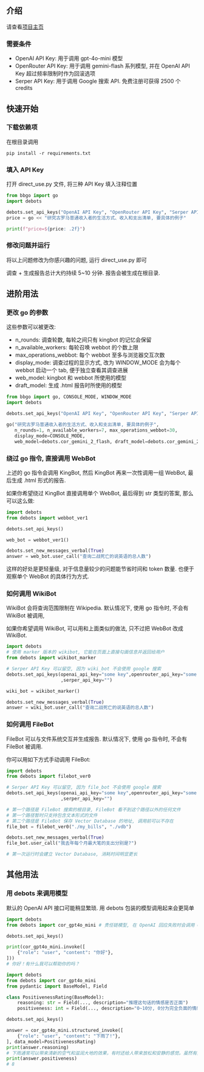 ## 介绍
请查看[项目主页](https://monlumen.github.io/BotBotGoDisplay)
### 需要条件
- OpenAI API Key: 用于调用 gpt-4o-mini 模型
- OpenRouter API Key: 用于调用 gemini-flash 系列模型, 并在 OpenAI API Key 超过频率限制时作为回滚选项
- Serper API Key: 用于调用 Google 搜索 API. 免费注册可获得 2500 个 credits

## 快速开始
### 下载依赖项
在根目录调用
```
pip install -r requirements.txt
```
### 填入 API Key
打开 direct_use.py 文件, 将三种 API Key 填入注释位置
```python
from bbgo import go
import debots

debots.set_api_keys("OpenAI API Key", "OpenRouter API Key", "Serper API Key") # 填入 API Key
price = go << "研究古罗马普通收入者的生活方式、收入和支出清单, 要具体的例子"

print(f"price=${price: .2f}")
```
### 修改问题并运行
将以上问题修改为你感兴趣的问题, 运行 direct_use.py 即可

调查 + 生成报告总计大约持续 5~10 分钟. 报告会被生成在根目录.

## 进阶用法
### 更改 go 的参数
这些参数可以被更改:
- n_rounds: 调查轮数, 每轮之间只有 kingbot 的记忆会保留
- n_available_workers: 每轮召唤 webbot 的个数上限
- max_operations_webbot: 每个 webbot 至多与浏览器交互次数
- display_mode: 调查过程的显示方式, 改为 WINDOW_MODE 会为每个 webbot 启动一个 tab, 便于独立查看其调查进展
- web_model: kingbot 和 webbot 所使用的模型
- draft_model: 生成 .html 报告时所使用的模型

```python
from bbgo import go, CONSOLE_MODE, WINDOW_MODE
import debots

debots.set_api_keys("OpenAI API Key", "OpenRouter API Key", "Serper API Key") # 填入 API Key

go("研究古罗马普通收入者的生活方式、收入和支出清单, 要具体的例子", 
   n_rounds=1, n_available_workers=7, max_operations_webbot=30, 
   display_mode=CONSOLE_MODE, 
   web_model=debots.cor_gemini_2_flash, draft_model=debots.cor_gemini_2_flash)
```
### 绕过 go 指令, 直接调用 WebBot
上述的 go 指令会调用 KingBot, 然后 KingBot 再来一次性调用一组 WebBot, 最后生成 .html 形式的报告.

如果你希望绕过 KingBot 直接调用单个 WebBot, 最后得到 str 类型的答案, 那么可以这么做:
```python
import debots
from debots import webbot_ver1

debots.set_api_keys()

web_bot = webbot_ver1()

debots.set_new_messages_verbal(True)
answer = web_bot.user_call("查询二战死亡的说英语的总人数")
```
这样的好处是更轻量级, 对于信息量较少的问题能节省时间和 token 数量. 也便于观察单个 WebBot 的具体行为方式.
### 如何调用 WikiBot
WikiBot 会将查询范围限制在 Wikipedia. 
默认情况下, 使用 go 指令时, 不会有 WikiBot 被调用,

如果你希望调用 WikiBot, 可以用和上面类似的做法, 只不过把 WebBot 改成 WikiBot.
```python
import debots
# 使用 marker 版本的 wikibot, 它能在页面上直接勾画信息并返回给用户
from debots import wikibot_marker

# Serper API Key 可以留空, 因为 wiki_bot 不会使用 google 搜索
debots.set_api_keys(openai_api_key="some key",openrouter_api_key="some key"
                    ,serper_api_key="")

wiki_bot = wikibot_marker()  

debots.set_new_messages_verbal(True)
answer = wiki_bot.user_call("查询二战死亡的说英语的总人数")
```

### 如何调用 FileBot
FileBot 可以与文件系统交互并生成报告. 默认情况下, 使用 go 指令时, 不会有 FileBot 被调用.

你可以用如下方式手动调用 FileBot:
```python
import debots
from debots import filebot_ver0

# Serper API Key 可以留空, 因为 file_bot 不会使用 google 搜索
debots.set_api_keys(openai_api_key="some key",openrouter_api_key="some key"
                    ,serper_api_key="")

# 第一个路径是 FileBot 搜索的根目录, FileBot 看不到这个路径以外的任何文件
# 第一个路径暂时只支持包含文本形式的文件
# 第二个路径是 FileBot 保存 Vector Database 的地址, 调用前可以不存在
file_bot = filebot_ver0("./my_bills", "./vdb")

debots.set_new_messages_verbal(True)
file_bot.user_call("我去年每个月最大笔的支出分别是?")

# 第一次运行时会建立 Vector Database, 消耗时间明显更长
```

## 其他用法
### 用 debots 来调用模型
默认的 OpenAI API 接口可能稍显繁琐. 用 debots 包装的模型调用起来会更简单
```python
import debots
from debots import cor_gpt4o_mini # 责任链模型, 在 OpenAI 回应失败时会调用 OpenRouter 

debots.set_api_keys()

print(cor_gpt4o_mini.invoke([
    {"role": "user", "content": "你好"},
]))
# 你好！有什么我可以帮助你的吗？
```
```python
import debots
from debots import cor_gpt4o_mini
from pydantic import BaseModel, Field

class PositivenessRating(BaseModel):
    reasoning: str = Field(..., description="推理这句话的情感是否正面")
    positiveness: int = Field(..., description="0~10分, 0分为完全负面的情感, 10分为完全正面的情感, 5分为中立的情感")

debots.set_api_keys()

answer = cor_gpt4o_mini.structured_invoke([
    {"role": "user", "content": "下雨了!"},
], data_model=PositivenessRating)
print(answer.reasoning)
# 下雨通常可以带来清新的空气和滋润大地的效果，有时还给人带来放松和安静的感觉。虽然有些人可能会觉得下雨带来不便，但总体上可以认为雨水是自然循环的重要一环，利于生态和植物的生长。因此，我给这句描述的积极性评分为8分。
print(answer.positiveness)
# 8
```

